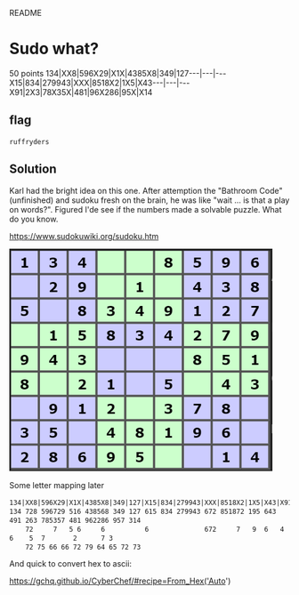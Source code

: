 README

# Sudo what?
50 points
134|XX8|596X29|X1X|4385X8|349|127---|---|---X15|834|279943|XXX|8518X2|1X5|X43---|---|---X91|2X3|78X35X|481|96X286|95X|X14

## flag
```shell
ruffryders
```

## Solution
Karl had the bright idea on this one. After attemption the "Bathroom Code" (unfinished) and sudoku fresh on the brain, he was like "wait ... is that a play on words?". Figured I'de see if the numbers made a solvable puzzle. What do you know.

https://www.sudokuwiki.org/sudoku.htm

![2e8689bd89bc804de5b5d40c08122bd6.png](../../_resources/73a8d33ec9fa40bebcb2efe9142ef1ea.png)

Some letter mapping later
```shell
134|XX8|596X29|X1X|4385X8|349|127|X15|834|279943|XXX|8518X2|1X5|X43|X91|2X3|78X35X|481|96X286|95X|X14
134 728 596729 516 438568 349 127 615 834 279943 672 851872 195 643 491 263 785357 481 962286 957 314
    72     7   5 6     6          6              672     7   9  6   4    6    5  7       2      7 3
	72 75 66 66 72 79 64 65 72 73
```

And quick to convert hex to ascii: 

https://gchq.github.io/CyberChef/#recipe=From_Hex('Auto')
